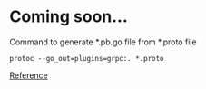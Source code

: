 # Coming soon...

Command to generate *.pb.go file from *.proto file
```
protoc --go_out=plugins=grpc:. *.proto
```


[Reference](https://github.com/grpc/grpc-go/tree/master/examples)
